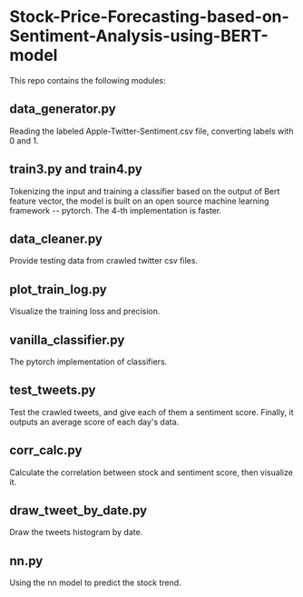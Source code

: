 # Stock-Price-Forecasting-based-on-Sentiment-Analysis-using-BERT-model

This repo contains the following modules:

## data_generator.py

Reading the labeled Apple-Twitter-Sentiment.csv file, converting labels with 0 and 1.

## train3.py and train4.py

Tokenizing the input and training a classifier based on the output of Bert feature vector, the model is built on an open source machine learning framework -- pytorch. The 4-th implementation is faster.

## data_cleaner.py

Provide testing data from crawled twitter csv files.

## plot_train_log.py

Visualize the training loss and precision.

## vanilla_classifier.py

The pytorch implementation of classifiers.

## test_tweets.py

Test the crawled tweets, and give each of them a sentiment score. Finally, it outputs an average score of each day's data.

## corr_calc.py

Calculate the correlation between stock and sentiment score, then visualize it.

## draw_tweet_by_date.py

Draw the tweets histogram by date.

## nn.py

Using the nn model to predict the stock trend.

